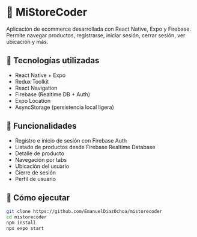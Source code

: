 # 🛒 MiStoreCoder

Aplicación de ecommerce desarrollada con React Native, Expo y Firebase. Permite navegar productos, registrarse, iniciar sesión, cerrar sesión, ver ubicación y más.

## 🧪 Tecnologías utilizadas
- React Native + Expo
- Redux Toolkit
- React Navigation
- Firebase (Realtime DB + Auth)
- Expo Location
- AsyncStorage (persistencia local ligera)

## 🚀 Funcionalidades
- Registro e inicio de sesión con Firebase Auth
- Listado de productos desde Firebase Realtime Database
- Detalle de producto
- Navegación por tabs
- Ubicación del usuario
- Cierre de sesión
- Perfil de usuario

## 🔧 Cómo ejecutar

```bash
git clone https://github.com/EmanuelDiazOchoa/mistorecoder
cd mistorecoder
npm install
npx expo start
